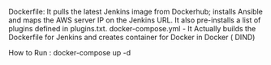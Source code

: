 Dockerfile: It pulls the latest Jenkins image from Dockerhub; installs Ansible and maps the AWS server IP on the Jenkins URL. It also pre-installs a list of plugins defined in plugins.txt. 
docker-compose.yml - It Actually builds the Dockerfile for Jenkins and creates container for Docker in Docker ( DIND) 

How to Run : 
docker-compose up -d
